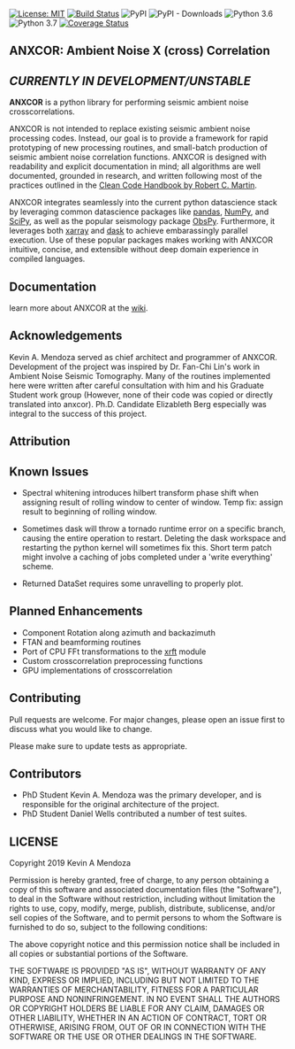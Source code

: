 [![License: MIT](https://img.shields.io/badge/License-MIT-yellow.png)](https://opensource.org/licenses/MIT)
[![Build Status](https://travis-ci.org/uofuseismo/anxcor.png?branch=master)](https://travis-ci.org/uofuseismo/anxcor)
![PyPI](https://img.shields.io/pypi/v/anxcor.png?color=blue&style=plastic)
![PyPI - Downloads](https://img.shields.io/pypi/dm/anxcor.png?style=plastic)
![Python 3.6](https://img.shields.io/badge/python-3.6-blue.svg)
![Python 3.7](https://img.shields.io/badge/python-3.7-blue.svg)
[![Coverage Status](https://coveralls.io/repos/github/uofuseismo/anxcor/badge.svg?branch=master)](https://coveralls.io/github/uofuseismo/anxcor?branch=master)


## ANXCOR: Ambient Noise X (cross) Correlation

## *CURRENTLY IN DEVELOPMENT/UNSTABLE*

**ANXCOR** is a python library for performing seismic ambient noise crosscorrelations.

ANXCOR is not intended to replace existing seismic ambient noise processing codes.
Instead, our goal is to provide a framework for rapid prototyping of new processing routines,
and small-batch production of seismic ambient noise correlation functions.
ANXCOR is designed with readability and explicit documentation in mind; all algorithms are well documented, grounded in
research, and written following most of the practices outlined in the [Clean Code Handbook by Robert C. Martin](https://www.amazon.com/Clean-Code-Handbook-Software-Craftsmanship/dp/0132350882).


ANXCOR integrates seamlessly into the current python datascience stack by leveraging common datascience packages 
like [pandas](http://pandas.pydata.org), [NumPy](http://www.numpy.org), and [SciPy](http://www.scipy.org), 
as well as the popular seismology package [ObsPy](https://github.com/obspy/obspy/wiki). 
Furthermore, it leverages both [xarray](http://xarray.pydata.org/en/stable/) and [dask](http://dask.org)
to achieve embarassingly parallel execution. Use of these popular packages makes working with ANXCOR intuitive,
concise, and extensible without deep domain experience in compiled languages.

## Documentation

learn more about ANXCOR at the [wiki](https://github.com/uofuseismo/anxcor/wiki).


## Acknowledgements
Kevin A. Mendoza served as chief architect and programmer of ANXCOR. Development of the project was inspired by Dr. Fan-Chi Lin's work in Ambient Noise Seismic Tomography. Many of the routines implemented here were written after careful consultation with him and his Graduate Student work group (However, none of their code was copied or directly translated into anxcor). Ph.D. Candidate Elizableth Berg especially was integral to the success of this project.

## Attribution

## Known Issues

* Spectral whitening introduces hilbert transform phase shift when assigning result of rolling window to center of window. Temp fix: assign result to beginning of rolling window.

* Sometimes dask will throw a tornado runtime error on a specific branch, causing the entire operation to restart. Deleting the dask workspace and restarting the python kernel will sometimes fix this. Short term patch might involve a caching of jobs completed under a 'write everything' scheme. 

* Returned DataSet requires some unravelling to properly plot. 
## Planned Enhancements

- Component Rotation along azimuth and backazimuth
- FTAN and beamforming routines
- Port of CPU FFt transformations to the [xrft](https://xrft.readthedocs.io/en/latest/index.html) module
- Custom crosscorrelation preprocessing functions
- GPU implementations of crosscorrelation

## Contributing
Pull requests are welcome. For major changes, please open an issue first to discuss what you would like to change.

Please make sure to update tests as appropriate.

## Contributors
- PhD Student Kevin A. Mendoza was the primary developer, and is responsible for the original architecture of the project.
- PhD Student Daniel Wells contributed a number of test suites.


## LICENSE

Copyright 2019 Kevin A Mendoza

Permission is hereby granted, free of charge, to any person obtaining a copy of this
software and associated documentation files (the "Software"), to deal in the Software
without restriction, including without limitation the rights to use, copy, modify,
merge, publish, distribute, sublicense, and/or sell copies of the Software, and to
permit persons to whom the Software is furnished to do so, subject to the following
conditions:

The above copyright notice and this permission notice shall be included in all copies
or substantial portions of the Software.

THE SOFTWARE IS PROVIDED "AS IS", WITHOUT WARRANTY OF ANY KIND, EXPRESS OR IMPLIED,
INCLUDING BUT NOT LIMITED TO THE WARRANTIES OF MERCHANTABILITY, FITNESS FOR A PARTICULAR
PURPOSE AND NONINFRINGEMENT. IN NO EVENT SHALL THE AUTHORS OR COPYRIGHT
HOLDERS BE LIABLE FOR ANY CLAIM, DAMAGES OR OTHER LIABILITY, WHETHER IN AN ACTION OF
CONTRACT, TORT OR OTHERWISE, ARISING FROM, OUT OF OR IN CONNECTION WITH THE SOFTWARE OR
THE USE OR OTHER DEALINGS IN THE SOFTWARE.



